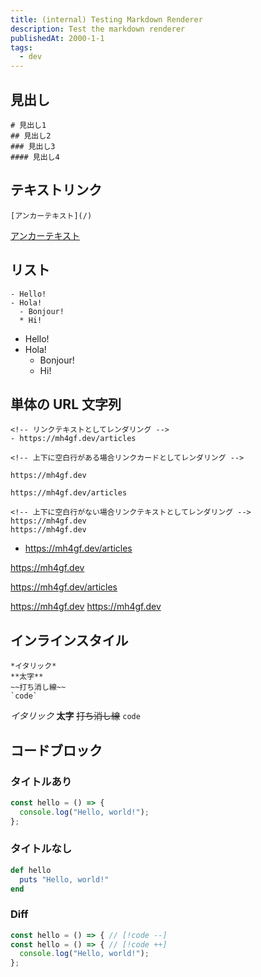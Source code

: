 ```yaml
---
title: (internal) Testing Markdown Renderer
description: Test the markdown renderer
publishedAt: 2000-1-1
tags:
  - dev
---
```


## 見出し

```
# 見出し1
## 見出し2
### 見出し3
#### 見出し4
```

## テキストリンク

```
[アンカーテキスト](/)
```

[アンカーテキスト](/)

## リスト

```
- Hello!
- Hola!
  - Bonjour!
  * Hi!
```

- Hello!
- Hola!
  - Bonjour!
  * Hi!

## 単体の URL 文字列

```
<!-- リンクテキストとしてレンダリング -->
- https://mh4gf.dev/articles

<!-- 上下に空白行がある場合リンクカードとしてレンダリング -->

https://mh4gf.dev

https://mh4gf.dev/articles

<!-- 上下に空白行がない場合リンクテキストとしてレンダリング -->
https://mh4gf.dev
https://mh4gf.dev
```

- https://mh4gf.dev/articles

https://mh4gf.dev

https://mh4gf.dev/articles

https://mh4gf.dev
https://mh4gf.dev

## インラインスタイル

```
*イタリック*
**太字**
~~打ち消し線~~
`code`
```

_イタリック_
**太字**
~~打ち消し線~~
`code`

## コードブロック

### タイトルあり

```js title="./lib/sample.js"
const hello = () => {
  console.log("Hello, world!");
};
```

### タイトルなし

```ruby
def hello
  puts "Hello, world!"
end
```

### Diff

```js
const hello = () => { // [!code --]
const hello = () => { // [!code ++]
  console.log("Hello, world!");
};
```
